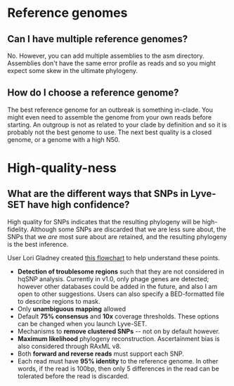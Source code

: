 Reference genomes
=================

Can I have multiple reference genomes?
--------------------------------------
No.  However, you can add multiple assemblies to the asm directory.  Assemblies don't have the same error profile as reads and so you might expect some skew in the ultimate phylogeny.

How do I choose a reference genome?
-----------------------------------
The best reference genome for an outbreak is something in-clade.  You might even need to assemble the genome from your own reads before starting.  An outgroup is not as related to your clade by definition and so it is probably not the best genome to use.  The next best quality is a closed genome, or a genome with a high N50.

High-quality-ness
=================

What are the different ways that SNPs in Lyve-SET have high confidence?
-----------------------------------------------------------------------

High quality for SNPs indicates that the resulting phylogeny will be high-fidelity.  Although some SNPs are discarded that we are less sure about, the SNPs that we _are_ most sure about are retained, and the resulting phylogeny is the best inference.

User Lori Gladney created [this flowchart](../images/Lyve-SET_masking_mindmap_11-20-17.pdf) to help understand these points.

* **Detection of troublesome regions** such that they are not considered in hqSNP analysis.  Currently in v1.0, only phage genes are detected; however other databases could be added in the future, and also I am open to other suggestions.  Users can also specify a BED-formatted file to describe regions to mask.
* Only **unambiguous mapping** allowed
* Default **75% consensus** and **10x** coverage thresholds.  These options can be changed when you launch Lyve-SET.
* Mechanisms to **remove clustered SNPs** -- not on by default however.
* **Maximum likelihood** phylogeny reconstruction. Ascertainment bias is also considered through RAxML v8.
* Both **forward and reverse reads** must support each SNP.
* Each read must have **95% identity** to the reference genome.  In other words, if the read is 100bp, then only 5 differences in the read can be tolerated before the read is discarded.
